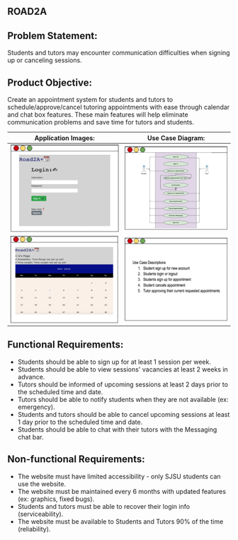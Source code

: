 
## ROAD2A

## Problem Statement: 
Students and tutors may encounter communication difficulties when signing up or canceling sessions.

## Product Objective:
Create an appointment system for students and tutors to schedule/approve/cancel tutoring appointments with ease through calendar and chat box features. These main features will help eliminate communication problems and save time for tutors and students.



 | Application Images:         |  Use Case Diagram:  |
:-------------------------:|:-------------------------:
![](app_3.png)  |  ![](use_4.png)
![](use_5.png)  |  ![](use_7.png)


## Functional Requirements:
* Students should be able to sign up for at least 1 session per week.
* Students should be able to view sessions' vacancies at least 2 weeks in advance.
* Tutors should be informed of upcoming sessions at least 2 days prior to the scheduled time and date.
* Tutors should be able to notify students when they are not available (ex: emergency).
* Students and tutors should be able to cancel upcoming sessions at least 1 day prior to the scheduled time and date.
* Students should be able to chat with their tutors with the Messaging chat bar. 

## Non-functional Requirements:
* The website must have limited accessibility - only SJSU students can use the website. 
* The website must be maintained every 6 months with updated features (ex: graphics, fixed bugs).
* Students and tutors must be able to recover their login info (serviceability).
* The website must be available to Students and Tutors 90% of the time (reliability). 
